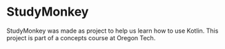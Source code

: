 # StudyMonkey
StudyMonkey was made as project to help us learn how to use Kotlin. This project is part of a concepts course at Oregon Tech.
